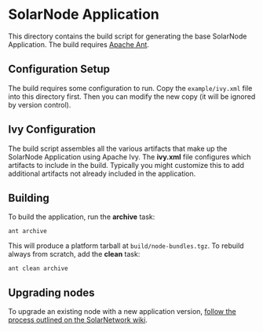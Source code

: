 # SolarNode Application

This directory contains the build script for generating the base SolarNode
Application. The build requires [Apache Ant][ant].

## Configuration Setup

The build requires some configuration to run. Copy the `example/ivy.xml` file
into this directory first. Then you can modify the new copy (it will be
ignored by version control).

## Ivy Configuration

The build script assembles all the various artifacts that make up the SolarNode
Application using Apache Ivy. The **ivy.xml** file configures which artifacts to
include in the build. Typically you might customize this to add additional 
artifacts not already included in the application.

## Building

To build the application, run the **archive** task:

	ant archive
	
This will produce a platform tarball at `build/node-bundles.tgz`. To
rebuild always from scratch, add the **clean** task:

	ant clean archive

## Upgrading nodes

To upgrade an existing node with a new application version, [follow the process
outlined on the SolarNetwork wiki][upgrade].

 
  [ant]: https://ant.apache.org/
  [upgrade]: https://github.com/SolarNetwork/solarnetwork/wiki/SolarNode-Manual-Platform-Update
 